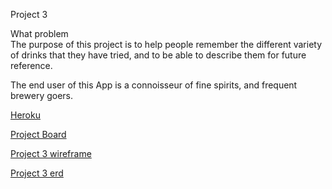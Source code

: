 Project 3

What problem  
The purpose of this project is to help people remember the different variety of drinks that they have tried, and to be able to describe them for future reference.

The end user of this App is a connoisseur of fine spirits, and frequent brewery goers.

[Heroku](https://warm-island-31858.herokuapp.com)

[Project Board](https://github.com/bclark12/project3/projects/1)

[Project 3 wireframe](client/public/project3wireframe.jpg)

[Project 3 erd](client/public/project3erd.jpg)
